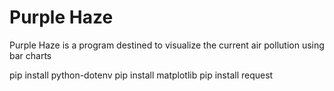 # Purple Haze
Purple Haze is a program destined to visualize the current air pollution using bar charts


pip install python-dotenv
pip install matplotlib
pip install request